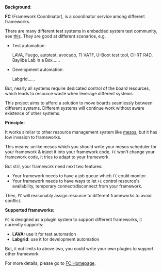 __Background:__

__FC__ (Framework Coordinator), is a coordinator service among different frameworks.

There are many different test systems in embedded system test community, see [this](https://elinux.org/Test_Systems). They are good at different scenarios, e.g.

* Test automation:

    LAVA, Fuego, autotest, avocado, TI VATF, U-Boot test tool, CI-RT R4D,
Baylibe Lab in a Box......

* Development automation:

    Labgrid......

But, nearly all systems require dedicated control of the board resources, which leads to resource waste when leverage different systems.

This project aims to afford a solution to move boards seamlessly between different systems. Different systems will continue work without aware existence of other systems.

__Principle:__

It works similar to other resource management system like [mesos](http://mesos.apache.org/), but it has low invasion to frameworks.

This means: unlike mesos which you should write your mesos scheduler for your framework & inject it into your framework code, `FC` won't change your framework code, it tries to adapt to your framework.

But still, your framework need next two features:

* Your framework needs to have a job queue which `FC` could monitor.
* Your framework needs to have ways to let `FC` control resource's availability, temporary connect/disconnect from your framework.

Then, `FC` will reasonably assign resource to different frameworks to avoid conflict.

__Supported frameworks:__

`FC` is designed as a plugin system to support different frameworks, it currently supports:

* __LAVA:__ use it for test automation
* __Labgrid:__ use it for development automation

But, it not limits to above two, you could write your own plugins to support other framework.

For more details, please go to [FC Homepage](https://fc.readthedocs.org/).